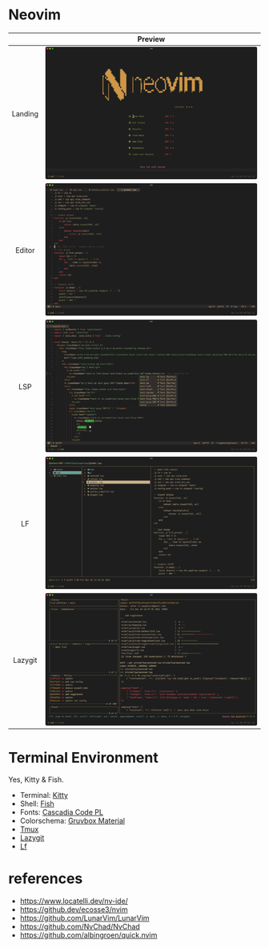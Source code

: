 # Neovim

|         |               Preview                |
| :-----: | :----------------------------------: |
| Landing | ![Dashboard](./images/Dashboard.png) |
| Editor  |    ![Editor](./images/Editor.png)    |
|   LSP   |       ![LSP](./images/LSP.png)       |
|   LF    |        ![LF](./images/LF.png)        |
| Lazygit |   ![Lazyigt](./images/Lazygit.png)   |

# Terminal Environment

Yes, Kitty & Fish.

- Terminal: [Kitty](https://github.com/kovidgoyal/kitty)
- Shell: [Fish](https://fishshell.com/)
- Fonts: [Cascadia Code PL](https://github.com/microsoft/cascadia-code/releases)
- Colorschema: [Gruvbox Material](https://github.com/sainnhe/gruvbox-material)
- [Tmux](https://github.com/tmux/tmux)
- [Lazygit](https://github.com/jesseduffield/lazygit)
- [Lf](https://github.com/gokcehan/lf)

# references

- https://www.locatelli.dev/nv-ide/
- https://github.dev/ecosse3/nvim
- https://github.com/LunarVim/LunarVim
- https://github.com/NvChad/NvChad
- https://github.com/albingroen/quick.nvim
